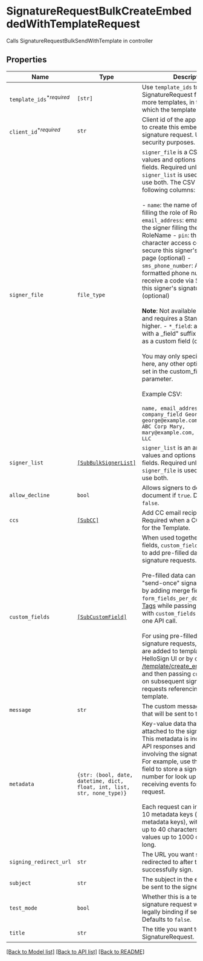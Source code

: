 # SignatureRequestBulkCreateEmbeddedWithTemplateRequest

Calls SignatureRequestBulkSendWithTemplate in controller

## Properties

| Name | Type | Description | Notes |
| ---- | ---- | ----------- | ----- |
| `template_ids`<sup>*_required_</sup> | ```[str]``` |  Use `template_ids` to create a SignatureRequest from one or more templates, in the order in which the template will be used.  |  |
| `client_id`<sup>*_required_</sup> | ```str``` |  Client id of the app you&#39;re using to create this embedded signature request. Used for security purposes.  |  |
| `signer_file` | ```file_type``` |  `signer_file` is a CSV file defining values and options for signer fields. Required unless a `signer_list` is used, you may not use both. The CSV can have the following columns:<br><br>- `name`: the name of the signer filling the role of RoleName - `email_address`: email address of the signer filling the role of RoleName - `pin`: the 4- to 12-character access code that will secure this signer&#39;s signature page (optional) - `sms_phone_number`: An E.164 formatted phone number that will receive a code via SMS to access this signer&#39;s signature page. (optional)<br><br>    **Note**: Not available in test mode and requires a Standard plan or higher. - `*_field`: any column with a _field&quot; suffix will be treated as a custom field (optional)<br><br>    You may only specify field values here, any other options should be set in the custom_fields request parameter.<br><br>Example CSV:<br><br>``` name, email_address, pin, company_field George, george@example.com, d79a3td, ABC Corp Mary, mary@example.com, gd9as5b, 123 LLC ```  |  |
| `signer_list` | [```[SubBulkSignerList]```](SubBulkSignerList.md) |  `signer_list` is an array defining values and options for signer fields. Required unless a `signer_file` is used, you may not use both.  |  |
| `allow_decline` | ```bool``` |  Allows signers to decline to sign a document if `true`. Defaults to `false`.  |  [default to False] |
| `ccs` | [```[SubCC]```](SubCC.md) |  Add CC email recipients. Required when a CC role exists for the Template.  |  |
| `custom_fields` | [```[SubCustomField]```](SubCustomField.md) |  When used together with merge fields, `custom_fields` allows users to add pre-filled data to their signature requests.<br><br>Pre-filled data can be used with &quot;send-once&quot; signature requests by adding merge fields with `form_fields_per_document` or [Text Tags](https://app.hellosign.com/api/textTagsWalkthrough#TextTagIntro) while passing values back with `custom_fields` together in one API call.<br><br>For using pre-filled on repeatable signature requests, merge fields are added to templates in the HelloSign UI or by calling [/template/create_embedded_draft](/api/reference/operation/templateCreateEmbeddedDraft) and then passing `custom_fields` on subsequent signature requests referencing that template.  |  |
| `message` | ```str``` |  The custom message in the email that will be sent to the signers.  |  |
| `metadata` | ```{str: (bool, date, datetime, dict, float, int, list, str, none_type)}``` |  Key-value data that should be attached to the signature request. This metadata is included in all API responses and events involving the signature request. For example, use the metadata field to store a signer&#39;s order number for look up when receiving events for the signature request.<br><br>Each request can include up to 10 metadata keys (or 50 nested metadata keys), with key names up to 40 characters long and values up to 1000 characters long.  |  |
| `signing_redirect_url` | ```str``` |  The URL you want signers redirected to after they successfully sign.  |  |
| `subject` | ```str``` |  The subject in the email that will be sent to the signers.  |  |
| `test_mode` | ```bool``` |  Whether this is a test, the signature request will not be legally binding if set to `true`. Defaults to `false`.  |  [default to False] |
| `title` | ```str``` |  The title you want to assign to the SignatureRequest.  |  |


[[Back to Model list]](../README.md#documentation-for-models) [[Back to API list]](../README.md#documentation-for-api-endpoints) [[Back to README]](../README.md)


